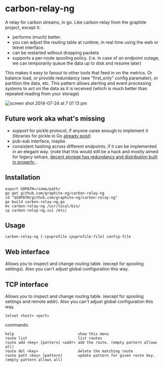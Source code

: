 carbon-relay-ng
===============

A relay for carbon streams, in go.
Like carbon-relay from the graphite project, except it:


 * performs (much) better.
 * you can adjust the routing table at runtime, in real time using the web or telnet interface.
 * can be restarted without dropping packets
 * supports a per-route spooling policy.
   (i.e. in case of an endpoint outage, we can temporarily queue the data up to disk and resume later)
 

This makes it easy to fanout to other tools that feed in on the metrics.
Or balance load, or provide redundancy (see "first_only" config paramater), or partition the data, etc.
This pattern allows alerting and event processing systems to act on the data as it is received (which is much better than repeated reading from your storage)


![screen shot 2014-07-24 at 7 01 13 pm](https://cloud.githubusercontent.com/assets/465717/3697144/b1efce7e-139f-11e4-83d1-c6e659fa093a.png)


Future work aka what's missing
------------------------------

* support for pickle protocol, if anyone cares enough to implement it (libraries for pickle in Go [already exist](https://github.com/kisielk/og-rek))
* pub-sub interface, maybe
* consistent hashing across different endpoints, if it can be implemented in an elegant way.  (note that this would still be a hack and mostly aimed for legacy setups, [decent storage has redundancy and distribution built in properly ](http://dieter.plaetinck.be/on-graphite-whisper-and-influxdb.html).


Installation
------------

    export GOPATH=/some/path/
    go get github.com/graphite-ng/carbon-relay-ng
    cd "$GOPATH/github.com/graphite-ng/carbon-relay-ng"
    go build carbon-relay-ng.go
    mv carbon-relay-ng /usr/local/bin/
    cp carbon-relay-ng.ini /etc/

Usage
-----

<pre><code>carbon-relay-ng [-cpuprofile <em>cpuprofile-file</em>] <em>config-file</em></code></pre>


Web interface
-------------

Allows you to inspect and change routing table.
(except for spooling settings).
Also you can't adjust global configuration this way.


TCP interface
-------------

Allows you to inspect and change routing table.
(except for spooling settings and remote addr).
Also you can't adjust global configuration this way.


    telnet <host> <port>
    
commands:

    help                             show this menu
    route list                       list routes
    route add <key> [pattern] <addr> add the route. (empty pattern allows all)
    route del <key>                  delete the matching route
    route patt <key> [pattern]       update pattern for given route key.  (empty pattern allows all)


